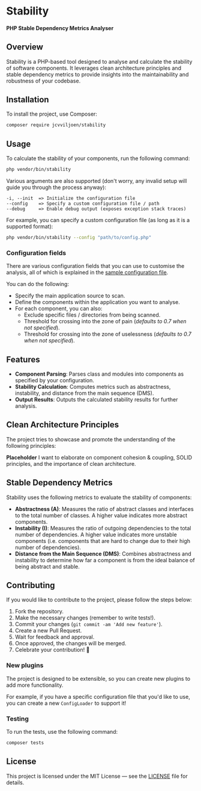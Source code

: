# Stability
#### PHP Stable Dependency Metrics Analyser

## Overview

Stability is a PHP-based tool designed to analyse and calculate the stability of software components.
It leverages clean architecture principles and stable dependency metrics to provide insights into the maintainability and robustness of your codebase.

## Installation

To install the project, use Composer:

```bash
composer require jcvviljoen/stability
```

## Usage

To calculate the stability of your components, run the following command:

```bash
php vendor/bin/stability
```

Various arguments are also supported (don't worry, any invalid setup will guide you through the process anyway):

```
-i, --init  => Initialize the configuration file
--config    => Specify a custom configuration file / path
--debug     => Enable debug output (exposes exception stack traces)
```

For example, you can specify a custom configuration file (as long as it is a supported format):

```bash
php vendor/bin/stability --config "path/to/config.php"
```

### Configuration fields

There are various configuration fields that you can use to customise the analysis,
all of which is explained in the [sample configuration file](stability.php.sample).

You can do the following:
- Specify the main application source to scan.
- Define the components within the application you want to analyse.
- For each component, you can also:
  - Exclude specific files / directories from being scanned.
  - Threshold for crossing into the zone of pain (_defaults to 0.7 when not specified_).
  - Threshold for crossing into the zone of uselessness (_defaults to 0.7 when not specified_).

## Features

- **Component Parsing**: Parses class and modules into components as specified by your configuration.
- **Stability Calculation**: Computes metrics such as abstractness, instability, and distance from the main sequence (DMS).
- **Output Results**: Outputs the calculated stability results for further analysis.

## Clean Architecture Principles

The project tries to showcase and promote the understanding of the following principles:

**Placeholder** I want to elaborate on component cohesion & coupling, SOLID principles, and the importance of clean architecture.

## Stable Dependency Metrics

Stability uses the following metrics to evaluate the stability of components:

- **Abstractness (A)**: Measures the ratio of abstract classes and interfaces to the total number of classes. A higher value indicates more abstract components.
- **Instability (I)**: Measures the ratio of outgoing dependencies to the total number of dependencies. A higher 
  value indicates more unstable components (i.e. components that are hard to change due to their high number of dependencies).
- **Distance from the Main Sequence (DMS)**: Combines abstractness and instability to determine how far a component is from the ideal balance of being abstract and stable.


## Contributing

If you would like to contribute to the project, please follow the steps below:

1. Fork the repository.
2. Make the necessary changes (remember to write tests!). 
3. Commit your changes (`git commit -am 'Add new feature'`). 
4. Create a new Pull Request. 
5. Wait for feedback and approval. 
6. Once approved, the changes will be merged. 
7. Celebrate your contribution! 🎉

### New plugins

The project is designed to be extensible, so you can create new plugins to add more functionality.

For example, if you have a specific configuration file that you'd like to use,
you can create a new `ConfigLoader` to support it!

### Testing

To run the tests, use the following command:

```bash
composer tests
```

## License

This project is licensed under the MIT License — see the [LICENSE](LICENSE) file for details.
